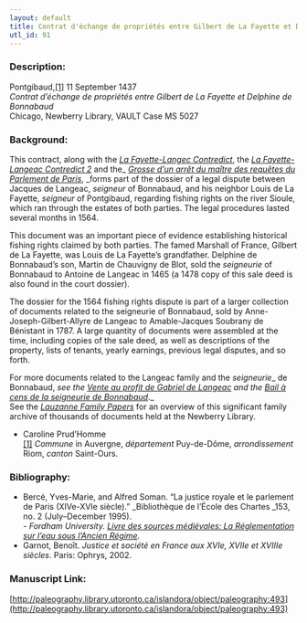 ```yaml
---
layout: default
title: Contrat d'échange de propriétés entre Gilbert de La Fayette et Dauphine de Bonnabaud
utl_id: 91
---
```


### Description:

Pontgibaud,<a id="_ftnref1">[[1]](#_ftn1)</a> 11 September 1437<br>
_Contrat d’échange de propriétés entre Gilbert de La Fayette et Delphine de Bonnabaud_<br>
Chicago, Newberry Library, VAULT Case MS 5027

### Background:

This contract, along with the [_La Fayette-Langec Contredict_](https://paleography.library.utoronto.ca/islandora/object/paleography%3A494#1cb27a31-6484-4695-881e-27df681da8bc), the [_La Fayette-Langeac Contredict 2_](https://paleography.library.utoronto.ca/islandora/object/paleography:495#37155559-9606-4251-adb8-e20e246e2721) and the_ _[_Grosse d’un arrêt du maître des requêtes du Parlement de Paris_](https://paleography.library.utoronto.ca/islandora/object/paleography:498#088a459d-4506-4f2f-bddc-8e497b87aba1)_, _forms part of the dossier of a legal dispute between Jacques de Langeac, _seigneur_ of Bonnabaud, and his neighbor Louis de La Fayette, _seigneur_ of Pontgibaud, regarding fishing rights on the river Sioule, which ran through the estates of both parties. The legal procedures lasted several months in 1564.

This document was an important piece of evidence establishing historical fishing rights claimed by both parties. The famed Marshall of France, Gilbert de La Fayette, was Louis de La Fayette’s grandfather. Delphine de Bonnabaud’s son, Martin de Chauvigny de Blot, sold the _seigneurie_ of Bonnabaud to Antoine de Langeac in 1465 (a 1478 copy of this sale deed is also found in the court dossier).

The dossier for the 1564 fishing rights dispute is part of a larger collection of documents related to the seigneurie of Bonnabaud, sold by Anne-Joseph-Gilbert-Allyre de Langeac to Amable-Jacques Soubrany de Bénistant in 1787. A large quantity of documents were assembled at the time, including copies of the sale deed, as well as descriptions of the property, lists of tenants, yearly earnings, previous legal disputes, and so forth.

For more documents related to the Langeac family and the _seigneurie__ de Bonnabaud, _see the [_Vente au profit de Gabriel de Langeac_](https://paleography.library.utoronto.ca/islandora/object/paleography%3A482#c4089820-b63d-4fa0-b97a-67ac4710f455) and the [_Bail à cens de la seigneurie de Bonnabaud_](https://paleography.library.utoronto.ca/islandora/object/paleography:491#e6a054cf-5a1b-49e2-90b3-43fa9d2541ab)_._<br>
See the _<a href="http://newberry.org/lauzanne-family-papers">Lauzanne Family Papers</a>_ for an overview of this significant family archive of thousands of documents held at the Newberry Library.

- Caroline Prud’Homme<br>
<a id="_ftn1">[[1]](#_ftnref1)</a> _Commune_ in Auvergne, _département_ Puy-de-Dôme, _arrondissement_ Riom, _canton_ Saint-Ours.

### Bibliography:

- Bercé, Yves-Marie, and Alfred Soman. “La justice royale et le parlement de Paris (XIVe-XVIe siècle).” _Bibliothèque de l’École des Chartes _153, no. 2 (July–December 1995).<br>
_- _Fordham University._ [Livre des sources médiévales: La Réglementation sur l’eau sous l’Ancien Régime](https://legacy.fordham.edu/halsall/french/eau.asp)._
- Garnot, Benoît. _Justice et société en France aux XVIe, XVIIe et XVIIIe siècles_. Paris: Ophrys, 2002.

### Manuscript Link:

[http://paleography.library.utoronto.ca/islandora/object/paleography:493](http://paleography.library.utoronto.ca/islandora/object/paleography:493)
